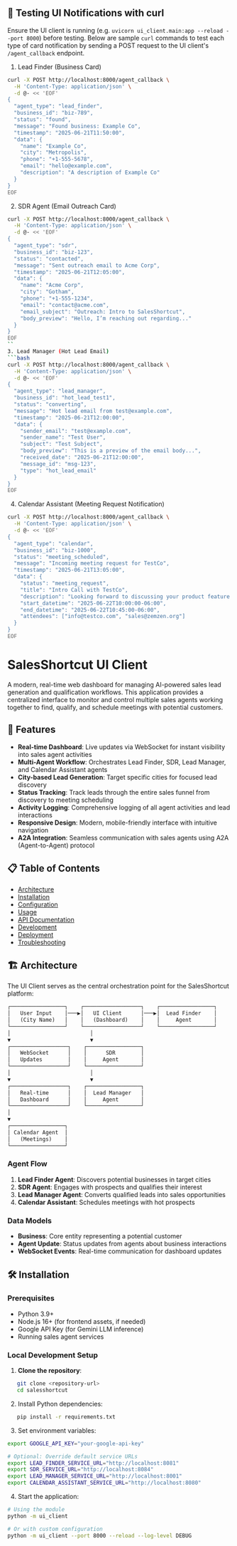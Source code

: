 ## 🧪 Testing UI Notifications with curl

Ensure the UI client is running (e.g. `uvicorn ui_client.main:app --reload --port 8000`) before testing.
Below are sample `curl` commands to test each type of card notification by sending a POST request to the UI client's `/agent_callback` endpoint.

1. Lead Finder (Business Card)
```bash
curl -X POST http://localhost:8000/agent_callback \
  -H 'Content-Type: application/json' \
  -d @- << 'EOF'
{
  "agent_type": "lead_finder",
  "business_id": "biz-789",
  "status": "found",
  "message": "Found business: Example Co",
  "timestamp": "2025-06-21T11:50:00",
  "data": {
    "name": "Example Co",
    "city": "Metropolis",
    "phone": "+1-555-5678",
    "email": "hello@example.com",
    "description": "A description of Example Co"
  }
}
EOF
```

2. SDR Agent (Email Outreach Card)
```bash
curl -X POST http://localhost:8000/agent_callback \
  -H 'Content-Type: application/json' \
  -d @- << 'EOF'
{
  "agent_type": "sdr",
  "business_id": "biz-123",
  "status": "contacted",
  "message": "Sent outreach email to Acme Corp",
  "timestamp": "2025-06-21T12:05:00",
  "data": {
    "name": "Acme Corp",
    "city": "Gotham",
    "phone": "+1-555-1234",
    "email": "contact@acme.com",
    "email_subject": "Outreach: Intro to SalesShortcut",
    "body_preview": "Hello, I’m reaching out regarding..."
  }
}
EOF
``
3. Lead Manager (Hot Lead Email)
```bash
curl -X POST http://localhost:8000/agent_callback \
  -H 'Content-Type: application/json' \
  -d @- << 'EOF'
{
  "agent_type": "lead_manager",
  "business_id": "hot_lead_test1",
  "status": "converting",
  "message": "Hot lead email from test@example.com",
  "timestamp": "2025-06-21T12:00:00",
  "data": {
    "sender_email": "test@example.com",
    "sender_name": "Test User",
    "subject": "Test Subject",
    "body_preview": "This is a preview of the email body...",
    "received_date": "2025-06-21T12:00:00",
    "message_id": "msg-123",
    "type": "hot_lead_email"
  }
}
EOF
```

4. Calendar Assistant (Meeting Request Notification)
```bash
curl -X POST http://localhost:8000/agent_callback \
  -H 'Content-Type: application/json' \
  -d @- << 'EOF'
{
  "agent_type": "calendar",
  "business_id": "biz-1000",
  "status": "meeting_scheduled",
  "message": "Incoming meeting request for TestCo",
  "timestamp": "2025-06-21T13:05:00",
  "data": {
    "status": "meeting_request",
    "title": "Intro Call with TestCo",
    "description": "Looking forward to discussing your product feature roadmap...",
    "start_datetime": "2025-06-22T10:00:00-06:00",
    "end_datetime": "2025-06-22T10:45:00-06:00",
    "attendees": ["info@testco.com", "sales@zemzen.org"]
  }
}
EOF
```
# SalesShortcut UI Client

A modern, real-time web dashboard for managing AI-powered sales lead generation and qualification workflows. This application provides a centralized interface to monitor and control multiple sales agents working together to find, qualify, and schedule meetings with potential customers.

## 🚀 Features

- **Real-time Dashboard**: Live updates via WebSocket for instant visibility into sales agent activities
- **Multi-Agent Workflow**: Orchestrates Lead Finder, SDR, Lead Manager, and Calendar Assistant agents
- **City-based Lead Generation**: Target specific cities for focused lead discovery
- **Status Tracking**: Track leads through the entire sales funnel from discovery to meeting scheduling
- **Activity Logging**: Comprehensive logging of all agent activities and lead interactions
- **Responsive Design**: Modern, mobile-friendly interface with intuitive navigation
- **A2A Integration**: Seamless communication with sales agents using A2A (Agent-to-Agent) protocol

## 📋 Table of Contents

- [Architecture](#architecture)
- [Installation](#installation)
- [Configuration](#configuration)
- [Usage](#usage)
- [API Documentation](#api-documentation)
- [Development](#development)
- [Deployment](#deployment)
- [Troubleshooting](#troubleshooting)

## 🏗️ Architecture

The UI Client serves as the central orchestration point for the SalesShortcut platform:
```txt
┌─────────────────┐    ┌──────────────────┐    ┌─────────────────┐
│   User Input    │───▶│   UI Client      │───▶│  Lead Finder    │
│   (City Name)   │    │   (Dashboard)    │    │     Agent       │
└─────────────────┘    └──────────────────┘    └─────────────────┘
│                         │
▼                         ▼
┌──────────────────┐    ┌─────────────────┐
│   WebSocket      │    │      SDR        │
│   Updates        │    │     Agent       │
└──────────────────┘    └─────────────────┘
│                         │
▼                         ▼
┌──────────────────┐    ┌─────────────────┐
│   Real-time      │    │  Lead Manager   │
│   Dashboard      │    │     Agent       │
└──────────────────┘    └─────────────────┘
│
▼
┌─────────────────┐
│ Calendar Agent  │
│   (Meetings)    │
└─────────────────┘
 ```
### Agent Flow

1. **Lead Finder Agent**: Discovers potential businesses in target cities
2. **SDR Agent**: Engages with prospects and qualifies their interest
3. **Lead Manager Agent**: Converts qualified leads into sales opportunities
4. **Calendar Assistant**: Schedules meetings with hot prospects

### Data Models

- **Business**: Core entity representing a potential customer
- **Agent Update**: Status updates from agents about business interactions
- **WebSocket Events**: Real-time communication for dashboard updates

## 🛠️ Installation

### Prerequisites

- Python 3.9+
- Node.js 16+ (for frontend assets, if needed)
- Google API Key (for Gemini LLM inference)
- Running sales agent services

### Local Development Setup

1. **Clone the repository**:
```bash
   git clone <repository-url>
   cd salesshortcut
```

2. Install Python dependencies:
```bash
   pip install -r requirements.txt
```
3. Set environment variables:
```bash
export GOOGLE_API_KEY="your-google-api-key"

# Optional: Override default service URLs
export LEAD_FINDER_SERVICE_URL="http://localhost:8081"
export SDR_SERVICE_URL="http://localhost:8084"
export LEAD_MANAGER_SERVICE_URL="http://localhost:8001"
export CALENDAR_ASSISTANT_SERVICE_URL="http://localhost:8080"
```
4. Start the application:
```bash
# Using the module
python -m ui_client

# Or with custom configuration
python -m ui_client --port 8000 --reload --log-level DEBUG
```
